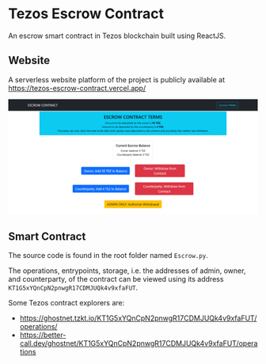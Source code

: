 # Tezos Escrow Contract

An escrow smart contract in Tezos blockchain built using ReactJS.

## Website

A serverless website platform of the project is publicly available at https://tezos-escrow-contract.vercel.app/

<img src="screengrabs/screen1.png" width="1920"/>

## Smart Contract

The source code is found in the root folder named `Escrow.py`.

The operations, entrypoints, storage, i.e. the addresses of admin, owner, and counterparty, of the contract can be viewed using its address `KT1G5xYQnCpN2pnwgR17CDMJUQk4v9xfaFUT`.

Some Tezos contract explorers are:
- https://ghostnet.tzkt.io/KT1G5xYQnCpN2pnwgR17CDMJUQk4v9xfaFUT/operations/
- https://better-call.dev/ghostnet/KT1G5xYQnCpN2pnwgR17CDMJUQk4v9xfaFUT/operations
